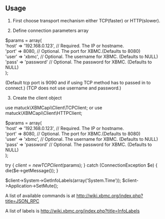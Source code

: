 Usage
-----

1. First choose transport mechanism either TCP(faster) or HTTP(slower).

2. Define connection parameters array

$params = array(  
    'host' => '192.168.0.123', // Required. The IP or hostname.  
    'port' => 8080,            // Optional. The port for XBMC.(Defaults to 8080)  
    'user' => 'xbmc',          // Optional. The username for XBMC. (Defaults to NULL)  
    'pass' => 'password'       // Optional. The password for XBMC. (Defaults to NULL)  
);  

(Default tcp port is 9090 and if using TCP method has to passed in to connect.)
(TCP does not use username and password.)

3. Create the client object

use matuck\XBMCapi\Client\TCPClient;
or 
use matuck\XBMCapi\Client\HTTPClient;

$params = array(  
    'host' => '192.168.0.123', // Required. The IP or hostname.  
    'port' => 8080,            // Optional. The port for XBMC.(Defaults to 8080)  
    'user' => 'xbmc',          // Optional. The username for XBMC. (Defaults to NULL)  
    'pass' => 'password'       // Optional. The password for XBMC. (Defaults to NULL)  
);

try {
    $client = new TCPClient($params);
} catch (ConnectionException $e) {
    die($e->getMessage());
}

$client->System->GetInfoLabels(array('System.Time'));
$client->Application->SetMute();

A list of available commands is at 
http://wiki.xbmc.org/index.php?title=JSON_RPC

A list of labels is 
http://wiki.xbmc.org/index.php?title=InfoLabels
